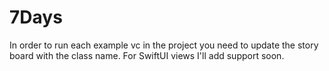 # 7Days

In order to run each example vc in the project you need to update the story board with the class name. For SwiftUI views I'll add support soon.
